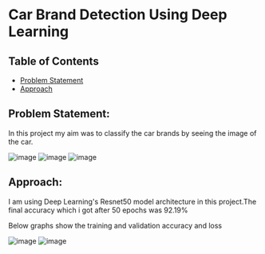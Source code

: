 # Car Brand Detection Using Deep Learning
## Table of Contents
* [Problem Statement](#Problem-Statement)
* [Approach](#Approach)

## Problem Statement:
In this project my aim was to classify the car brands by seeing the image of the car.

![image](https://user-images.githubusercontent.com/55452866/103194261-1a4f4980-4905-11eb-8af7-6170f7e2dc23.png)
![image](https://user-images.githubusercontent.com/55452866/103194319-45399d80-4905-11eb-99d4-dec74281f564.png)
![image](https://user-images.githubusercontent.com/55452866/103194414-9b0e4580-4905-11eb-9537-55450fac259f.png)

## Approach:
I am using Deep Learning's Resnet50 model architecture in this project.The final accuracy which i got after 50 epochs was 92.19%

Below graphs show the training and validation accuracy and loss

![image](https://user-images.githubusercontent.com/55452866/103194658-52a35780-4906-11eb-8acf-257ec57c8044.png)
![image](https://user-images.githubusercontent.com/55452866/103194710-82525f80-4906-11eb-92b6-a3ae93227e84.png)






